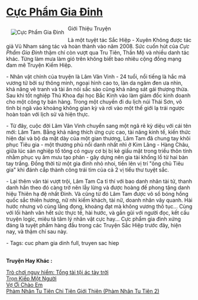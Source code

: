 <a href="https://utruyen.com/cuc-pham-gia-dinh/526/" title="Cực Phẩm Gia Đinh"><h1>Cực Phẩm Gia Đinh</h1></a><div style="display:table"><img align="right" style="float: left; padding: 10px;" src="https://utruyen.com/images/story/200x260/cuc-pham-gia-dinh.jpg" alt="Cực Phẩm Gia Đinh">Giới Thiệu Truyện <p></p> Là một tuyệt tác Sắc Hiệp - Xuyên Không được tác giả Vũ Nham sáng tác và hoàn thành vào năm 2008. Sức cuốn hút của <em>Cực Phẩm Gia Đinh</em> thậm chí còn vượt qua Tru Tiên, Thần Mộ và nhiều danh tác khác. Từng làm mưa làm gió trên không biết bao nhiêu cộng đồng mạng đam mê Truyện Kiếm Hiệp. <p></p> - Nhân vật chính của truyện là Lâm Vãn Vinh - 24 tuổi, nổi tiếng là hắc mã vương tử bởi sự thông minh, ngoại hình cao to, làn da ngăm đen ưa nhìn, khả năng vẽ tranh và tài ăn nói sắc sảo cũng khả năng sát gái thượng thừa. Sau khi tốt nghiệp Thủ Khoa đại học Bắc Kinh vào làm giám đốc kinh doanh cho một công ty bán hàng. Trong một chuyến đi du lịch núi Thái Sơn, vô tình bị ngã vào khoảng không gian kỳ và rơi vào một thế giới lạ trái ngược hoàn toàn với lịch sử và hiện thực. <p></p> - Từ đây, cuộc đời Lâm Vãn Vinh chuyển sang một ngã rẽ kỳ diệu với cái tên mới: Lâm Tam. Bằng khả năng thích ứng cực cao, tài năng kinh tế, kiến thức hiện đại và bộ da mặt dày của một gian thương, Lâm Tam đã chung tay khôi phục Tiêu gia - một thương phủ nổi danh nhất nhì ở Kim Lăng - Hàng Châu, giữa lúc sản nghiệp tổ tông có nguy cơ bị bị kẻ giấu mặt trong triều thôn tính nhằm phục vụ âm mưu tạo phản - gây dựng nên gia tài khổng lồ từ hai bàn tay trắng. Đồng thời từ một gia đinh nhỏ nhoi, tiến lên vị trí "ông chủ Tiêu gia" khi đánh cắp thành công trái tim của cả 2 vị tiểu thư tuyệt sắc. <p></p> - Lại thêm văn tài vượt trội, Lâm Tam Ca tỉ thí với bao danh nhân tài tử, thanh danh hắn theo đó càng trở nên lẫy lừng và được hoàng đế phong tặng danh hiệu Thiên hạ đệ nhất Đinh. Và cũng từ đó Lâm Tam được vô số bóng hồng quốc sắc thiên hương, nữ nhi kiếm khách, tài nữ, doanh nhân vây quanh. Hài hước nhưng vô cùng lắng đọng, khoáng đạt mà không vương thô tục… Cùng với lối hành văn hết sức thực tế, hài hước, và gần gũi với người đọc, kết cấu truyện logic, miêu tả tâm lý nhân vật cực hay... Cực phẩm gia đinh xứng đáng là tuyệt phẩm hàng đầu trong các Truyện Sắc Hiệp trước đây, hiện nay, và thậm chí sau này. <p></p> - Tags: cuc pham gia dinh full, truyen sac hiep</div><p><br><b>Truyện Hay Khác :</b></p><a href="https://utruyen.com/tro-choi-nguy-hiem-tong-tai-toi-ac-tay-troi/5227/" alt="Trò chơi nguy hiểm: Tổng tài tội ác tày trời">Trò chơi nguy hiểm: Tổng tài tội ác tày trời</a><br/><a href="https://dammy2019.blogspot.com/2019/11/tron-kiep-mot-nguoi.html" alt="Trọn Kiếp Một Người">Trọn Kiếp Một Người</a><br/><a href="https://truyenhot2020.wordpress.com/2019/12/11/vo-oi-chao-em/" alt="Vợ Ơi Chào Em">Vợ Ơi Chào Em</a><br/><a href="https://truyenhot2020.wordpress.com/2019/12/11/pham-nhan-tu-tien-chi-tien-gioi-thien-pham-nhan-tu-tien-2/" alt="Phàm Nhân Tu Tiên Chi Tiên Giới Thiên (Phàm Nhân Tu Tiên 2)">Phàm Nhân Tu Tiên Chi Tiên Giới Thiên (Phàm Nhân Tu Tiên 2)</a><br/>
